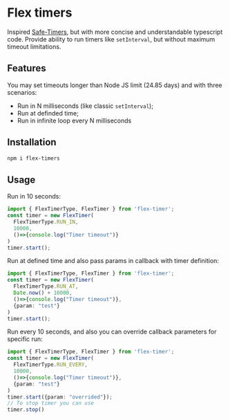 # Flex timers

Inspired [Safe-Timers](https://github.com/Wizcorp/safe-timers), but with more concise and understandable typescript code.
Provide ability to run timers like `setInterval`, but without maximum timeout limitations.

## Features

You may set timeouts longer than Node JS limit (24.85 days) and with three scenarios:
- Run in N milliseconds (like classic `setInterval`);
- Run at definded time;
- Run in infinite loop every N milliseconds

## Installation

```sh
npm i flex-timers
```

## Usage

Run in 10 seconds:
```ts
import { FlexTimerType, FlexTimer } from 'flex-timer';
const timer = new FlexTimer(
  FlexTimerType.RUN_IN,
  10000,
  ()=>{console.log("Timer timeout")}
)
timer.start();
```
Run at defined time and also pass params in callback with timer definition:
```ts
import { FlexTimerType, FlexTimer } from 'flex-timer';
const timer = new FlexTimer(
  FlexTimerType.RUN_AT,
  Date.now() + 10000,
  ()=>{console.log("Timer timeout")},
  {param: "test"}
)
timer.start();
```
Run every 10 seconds, and also you can override callback parameters for specific run:
```ts
import { FlexTimerType, FlexTimer } from 'flex-timer';
const timer = new FlexTimer(
  FlexTimerType.RUN_EVERY,
  10000,
  ()=>{console.log("Timer timeout")},
  {param: "test"}
)
timer.start({param: "overrided"});
// To stop timer you can use
timer.stop()
```